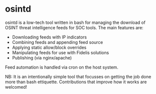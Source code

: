 # osintd

osintd is a low-tech tool written in bash for managing the download of OSINT threat intelligence feeds for SOC tools. The main features are:

- Downloading feeds with IP indicators
- Combining feeds and appending feed source
- Applying static allow/block overrides
- Manipulating feeds for use with Fidelis solutions
- Publishing (via nginx/apache)

Feed automation is handled via cron on the host system.

NB: It is an intentionally simple tool that focusses on getting the job done more than bash ettiquette. Contributions that improve how it works are welcomed!
